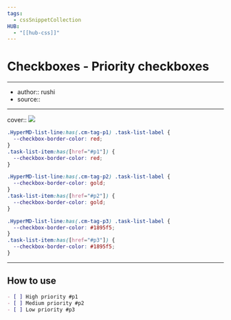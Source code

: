 ```yaml
---
tags:
  - cssSnippetCollection 
HUB:
  - "[[hub-css]]"
---
```

# Checkboxes - Priority checkboxes

---

- author:: rushi
- source::

---

cover:: ![](https://i.imgur.com/acGvB3R.png)

```css
.HyperMD-list-line:has(.cm-tag-p1) .task-list-label {
  --checkbox-border-color: red;
}
.task-list-item:has([href="#p1"]) {
  --checkbox-border-color: red;
}

.HyperMD-list-line:has(.cm-tag-p2) .task-list-label {
  --checkbox-border-color: gold;
}
.task-list-item:has([href="#p2"]) {
  --checkbox-border-color: gold;
}

.HyperMD-list-line:has(.cm-tag-p3) .task-list-label {
  --checkbox-border-color: #1895f5;
}
.task-list-item:has([href="#p3"]) {
  --checkbox-border-color: #1895f5;
}
```

---

## How to use

```md
- [ ] High priority #p1
- [ ] Medium priority #p2
- [ ] Low priority #p3
```
